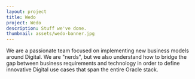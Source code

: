 ```yaml
---
layout: project
title: Wedo
project: Wedo
description: Stuff we've done.
thumbnail: assets/wedo-banner.jpg
---
```

We are a passionate team focused on implementing new business models around Digital. We are "nerds", but we also understand how to bridge the gap between business requirements and technology in order to define innovative Digital use cases that span the entire Oracle stack.
